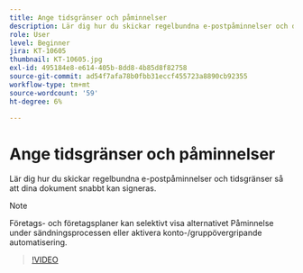 ```yaml
---
title: Ange tidsgränser och påminnelser
description: Lär dig hur du skickar regelbundna e-postpåminnelser och deadlines för att få dina dokument signerade snabbt
role: User
level: Beginner
jira: KT-10605
thumbnail: KT-10605.jpg
exl-id: 495184e8-e614-405b-8dd8-4b85d8f82758
source-git-commit: ad54f7afa78b0fbb31eccf455723a8890cb92355
workflow-type: tm+mt
source-wordcount: '59'
ht-degree: 6%

---
```


# Ange tidsgränser och påminnelser

Lär dig hur du skickar regelbundna e-postpåminnelser och tidsgränser så att dina dokument snabbt kan signeras.

>[!NOTE]
>
>Företags- och företagsplaner kan selektivt visa alternativet Påminnelse under sändningsprocessen eller aktivera konto-/gruppövergripande automatisering.

>[!VIDEO](https://video.tv.adobe.com/v/3411445?quality=12&learn=on&hidetitle=true)

